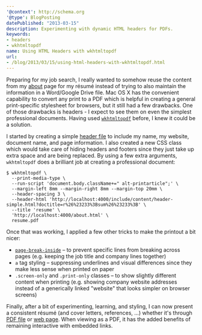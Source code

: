 ```yaml
---
'@context': http://schema.org
'@type': BlogPosting
datePublished: "2013-03-15"
description: Experimenting with dynamic HTML headers for PDFs.
keywords:
- headers
- wkhtmltopdf
name: Using HTML Headers with wkhtmltopdf
url:
- /blog/2013/03/15/using-html-headers-with-wkhtmltopdf.html
---
```


Preparing for my job search, I really wanted to somehow reuse the content from my [about][2] page for my
r&#233;sum&#233; instead of trying to also maintain the information in a Word/Google Drive file. Mac OS X has the
convenient capability to convert any print to a PDF which is helpful in creating a general print-specific stylesheet for
browsers, but it still had a few drawbacks. One of those drawbacks is headers - I expect to see them on even the
simplest professional documents. Having used [`wkhtmltopdf`][1] before, I knew it could be a solution.

I started by creating a simple [header file][3] to include my name, my website, document name, and page information. I
also created a new CSS class which would take care of hiding headers and footers since they just take up extra space and
are being replaced. By using a few extra arguments, `wkhtmltopdf` does a brilliant job at creating a professional
document:

```
$ wkhtmltopdf \
  --print-media-type \
  --run-script 'document.body.className+=" alt-printarticle";' \
  --margin-left 8mm --margin-right 8mm --margin-top 20mm \
  --header-spacing 3 \
  --header-html 'http://localhost:4000/include/content/header-simple.html?doctitle=r%26%23233%3Bsum%26%23233%3B' \
  --title 'resume' \
  'http://localhost:4000/about.html' \
  resume.pdf
```

Once that was working, I applied a few other tricks to make the printout a bit nicer:

 * [`page-break-inside`][5] &ndash; to prevent specific lines from breaking across pages (e.g. keeping the job title and
   company lines together)
 * `a` tag styling &ndash; suppressing underlines and visual differences since they make less sense when printed on
   paper
 * `.screen-only` and `.print-only` classes &ndash; to show slightly different content when printing (e.g. showing
   company website addresses instead of a generically linked "website" that looks simpler on browser screens)

Finally, after a bit of experimenting, learning, and styling, I can now present a consistent r&#233;sum&#233; (and cover
letters, references, &hellip;) whether it's through [PDF file][4] or [web page][2]. When viewing as a PDF, it has the
added benefits of remaining interactive with embedded links.


 [1]: https://code.google.com/p/wkhtmltopdf/
 [2]: /about.html
 [3]: https://github.com/dpb587/dpb587.me/blob/master/static/dev/content/header-simple.html
 [4]: http://static.dpb587.me/about.pdf
 [5]: https://developer.mozilla.org/en-US/docs/CSS/page-break-inside
